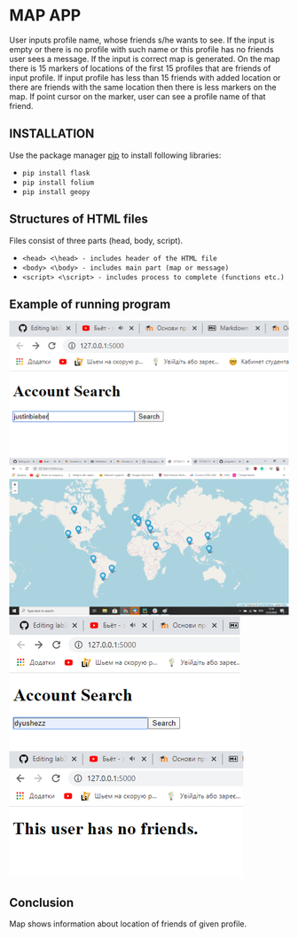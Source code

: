 # MAP APP
User inputs profile name, whose friends s/he wants to see. If the input is empty or there is no profile with such name or this profile has no friends user sees a message. If the input is correct map is generated. On the map there is 15 markers of locations of the first 15 profiles that are friends of input profile. If input profile has less than 15 friends with added location or there are friends with the same location thеn there is less markers on the map. If point cursor on the marker, user can see a profile name of that friend.

## INSTALLATION
Use the package manager [pip](https://pip.pypa.io/en/stable/) to install following libraries:
- `pip install flask`
- `pip install folium`
- `pip install geopy`

## Structures of HTML files
Files consist of three parts (head, body, script).
- `<head> <\head> - includes header of the HTML file`
- `<body> <\body> - includes main part (map or message)`
- `<script> <\script> - includes process to complete (functions etc.)`

## Example of running program
![](screenshots/1.png)
![](screenshots/2.png)
![](screenshots/3.png)
![](screenshots/4.png)

## Conclusion
Map shows information about location of friends of given profile.
